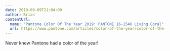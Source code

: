 ```yaml
---
date: 2019-09-09T21:04:00
author: Brian
contentUrl: 
  name: "Pantone Color Of The Year 2019: PANTONE 16-1546 Living Coral"
  url: https://www.pantone.com/articles/color-of-the-year/color-of-the-year-2019
---
```

Never knew Pantone had a color of the year!